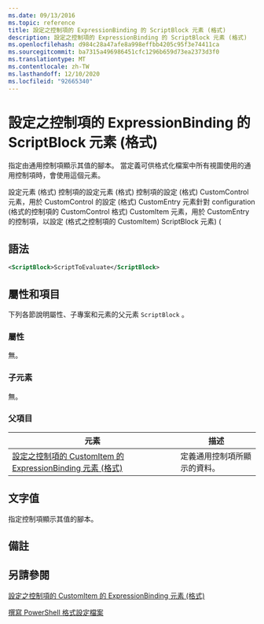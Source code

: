 ```yaml
---
ms.date: 09/13/2016
ms.topic: reference
title: 設定之控制項的 ExpressionBinding 的 ScriptBlock 元素 (格式)
description: 設定之控制項的 ExpressionBinding 的 ScriptBlock 元素 (格式)
ms.openlocfilehash: d984c28a47afe8a998effbb4205c95f3e74411ca
ms.sourcegitcommit: ba7315a496986451cfc1296b659d73ea2373d3f0
ms.translationtype: MT
ms.contentlocale: zh-TW
ms.lasthandoff: 12/10/2020
ms.locfileid: "92665340"
---
```

# <a name="scriptblock-element-for-expressionbinding-for-controls-for-configuration-format"></a>設定之控制項的 ExpressionBinding 的 ScriptBlock 元素 (格式)

指定由通用控制項顯示其值的腳本。 當定義可供格式化檔案中所有視圖使用的通用控制項時，會使用這個元素。

設定元素 (格式) 控制項的設定元素 (格式) 控制項的設定 (格式) CustomControl 元素，用於 CustomControl 的設定 (格式) CustomEntry 元素針對 configuration (格式的控制項的 CustomControl 格式) CustomItem 元素，用於 CustomEntry 的控制項，以設定 (格式之控制項的 CustomItem) ScriptBlock 元素)  (

## <a name="syntax"></a>語法

```xml
<ScriptBlock>ScriptToEvaluate</ScriptBlock>
```

## <a name="attributes-and-elements"></a>屬性和項目

下列各節說明屬性、子專案和元素的父元素 `ScriptBlock` 。

### <a name="attributes"></a>屬性

無。

### <a name="child-elements"></a>子元素

無。

### <a name="parent-elements"></a>父項目

|元素|描述|
|-------------|-----------------|
|[設定之控制項的 CustomItem 的 ExpressionBinding 元素 (格式)](./expressionbinding-element-for-customitem-for-controls-for-configuration-format.md)|定義通用控制項所顯示的資料。|

## <a name="text-value"></a>文字值

指定控制項顯示其值的腳本。

## <a name="remarks"></a>備註

## <a name="see-also"></a>另請參閱

[設定之控制項的 CustomItem 的 ExpressionBinding 元素 (格式)](./expressionbinding-element-for-customitem-for-controls-for-configuration-format.md)

[撰寫 PowerShell 格式設定檔案](./writing-a-powershell-formatting-file.md)

